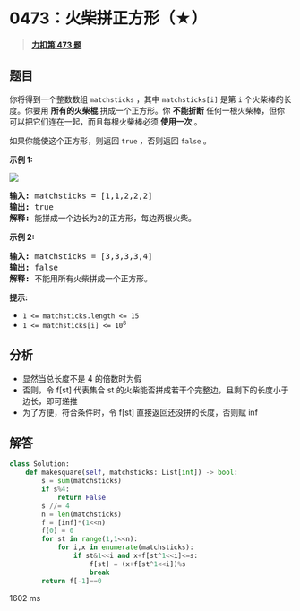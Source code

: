 # 0473：火柴拼正方形（★）


> <u>**[力扣第 473 题](https://leetcode.cn/problems/matchsticks-to-square/)**</u>

## 题目

<p>你将得到一个整数数组 <code>matchsticks</code> ，其中 <code>matchsticks[i]</code> 是第 <code>i</code> 个火柴棒的长度。你要用 <strong>所有的火柴棍</strong> 拼成一个正方形。你 <strong>不能折断</strong> 任何一根火柴棒，但你可以把它们连在一起，而且每根火柴棒必须 <strong>使用一次</strong> 。</p>

<p>如果你能使这个正方形，则返回 <code>true</code> ，否则返回 <code>false</code> 。</p>



<p><strong>示例 1:</strong></p>

<p><img src="https://assets.leetcode.com/uploads/2021/04/09/matchsticks1-grid.jpg" /></p>

<pre>
<strong>输入:</strong> matchsticks = [1,1,2,2,2]
<strong>输出:</strong> true
<strong>解释:</strong> 能拼成一个边长为2的正方形，每边两根火柴。
</pre>

<p><strong>示例 2:</strong></p>

<pre>
<strong>输入:</strong> matchsticks = [3,3,3,3,4]
<strong>输出:</strong> false
<strong>解释:</strong> 不能用所有火柴拼成一个正方形。
</pre>



<p><strong>提示:</strong></p>

<ul>
<li><code>1 &lt;= matchsticks.length &lt;= 15</code></li>
<li><code>1 &lt;= matchsticks[i] &lt;= 10<sup>8</sup></code></li>
</ul>


## 分析

- 显然当总长度不是 4 的倍数时为假
- 否则，令 f[st] 代表集合 st 的火柴能否拼成若干个完整边，且剩下的长度小于边长，即可递推
- 为了方便，符合条件时，令 f[st] 直接返回还没拼的长度，否则赋 inf
## 解答

```python
class Solution:
    def makesquare(self, matchsticks: List[int]) -> bool:
        s = sum(matchsticks)
        if s%4:
            return False
        s //= 4
        n = len(matchsticks)
        f = [inf]*(1<<n)
        f[0] = 0
        for st in range(1,1<<n):
            for i,x in enumerate(matchsticks):
                if st&1<<i and x+f[st^1<<i]<=s:
                    f[st] = (x+f[st^1<<i])%s
                    break
        return f[-1]==0
```
1602 ms


